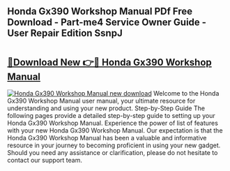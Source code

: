 ## Honda Gx390 Workshop Manual PDf Free Download - Part-me4 Service Owner Guide - User Repair Edition SsnpJ

# <h2><a href="http://bc32207.oget.top/?id=Honda+Gx390+Workshop+Manual">🔗Download New 👉🔴 Honda Gx390 Workshop Manual</a></h2>

[![Honda Gx390 Workshop Manual new download](https://i.imgur.com/5g1atiW.png)](http://bc32207.oget.top/?id=Honda+Gx390+Workshop+Manual)
Welcome to the Honda Gx390 Workshop Manual user manual, your ultimate resource for understanding and using your new product. Step-by-Step Guide The following pages provide a detailed step-by-step guide to setting up your Honda Gx390 Workshop Manual. Experience the power of list of features with your new Honda Gx390 Workshop Manual. Our expectation is that the Honda Gx390 Workshop Manual has been a valuable and informative resource in your journey to becoming proficient in using your new gadget. Should you need any assistance or clarification, please do not hesitate to contact our support team.
